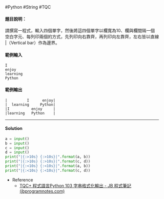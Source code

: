#Python #String #TQC 
#### 題目說明：

請撰寫一程式，輸入四個單字，然後將這四個單字以欄寬為10、欄與欄間隔一個空白字元、每列印兩個的方式，先列印向右靠齊，再列印向左靠齊，左右皆以直線 |（Vertical bar）作為邊界。

#### 範例輸入

```
I
enjoy
learning
Python
```

#### 範例輸出

```
|         I      enjoy|
|  learning     Python|
|I          enjoy     |
|learning   Python    |
```

---
#### Solution
```python linenums="1"
a = input()
b = input()
c = input()
d = input()
print("|{:>10s} {:>10s}|".format(a, b))
print("|{:>10s} {:>10s}|".format(c, d))
print("|{:<10s} {:<10s}|".format(a, b))
print("|{:<10s} {:<10s}|".format(c, d))
```
- Reference
	- [TQC+ 程式語言Python 103 字串格式化輸出 - JB 程式筆記 (jbprogramnotes.com)](https://jbprogramnotes.com/2020/05/tqc-%e7%a8%8b%e5%bc%8f%e8%aa%9e%e8%a8%80python-103-%e5%ad%97%e4%b8%b2%e6%a0%bc%e5%bc%8f%e5%8c%96%e8%bc%b8%e5%87%ba/)

